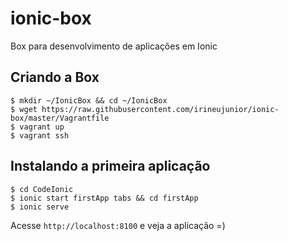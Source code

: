 # ionic-box
Box para desenvolvimento de aplicações em Ionic

## Criando a Box

```
$ mkdir ~/IonicBox && cd ~/IonicBox
$ wget https://raw.githubusercontent.com/irineujunior/ionic-box/master/Vagrantfile
$ vagrant up
$ vagrant ssh
```

## Instalando a primeira aplicação

```
$ cd CodeIonic
$ ionic start firstApp tabs && cd firstApp
$ ionic serve
```

Acesse `http://localhost:8100` e veja a aplicação =) 
